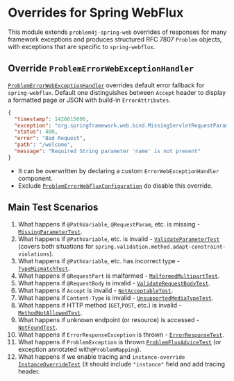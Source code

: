 # Overrides for Spring WebFlux

This module extends `problem4j-spring-web` overrides of responses for many framework exceptions and produces structured
RFC 7807 `Problem` objects, with exceptions that are specific to `spring-webflux`.

## Override `ProblemErrorWebExceptionHandler`

[`ProblemErrorWebExceptionHandler`][ProblemErrorWebExceptionHandler] overrides default error fallback for
`spring-webflux`. Default one distinguishes between `Accept` header to display a formatted page or JSON with build-in
`ErrorAttributes`.

```json
{
  "timestamp": 1426615606,
  "exception": "org.springframework.web.bind.MissingServletRequestParameterException",
  "status": 400,
  "error": "Bad Request",
  "path": "/welcome",
  "message": "Required String parameter 'name' is not present"
}
```

- It can be overwritten by declaring a custom `ErrorWebExceptionHandler` component.
- Exclude [`ProblemErrorWebFluxConfiguration`][ProblemErrorWebFluxConfiguration] do disable this override.

## Main Test Scenarios

1. What happens if `@PathVariable`, `@RequestParam`, etc. is missing - [`MissingParameterTest`][MissingParameterTest].
2. What happens if `@PathVariable`, etc. is invalid - [`ValidateParameterTest`][ValidateParameterTest] (covers both
   situations for `spring.validation.method.adapt-constraint-violations`).
3. What happens if `@PathVariable`, etc. has incorrect type - [`TypeMismatchTest`][TypeMismatchTest].
4. What happens if `@RequestPart` is malformed - [`MalformedMultipartTest`][MalformedMultipartTest].
5. What happens if `@RequestBody` is invalid - [`ValidateRequestBodyTest`][ValidateRequestBodyTest].
6. What happens if `Accept` is invalid - [`NotAcceptableTest`][NotAcceptableTest].
7. What happens if `Content-Type` is invalid - [`UnsupportedMediaTypeTest`][UnsupportedMediaTypeTest].
8. What happens if HTTP method (`GET`,`POST`, etc.) is invalid - [`MethodNotAllowedTest`][MethodNotAllowedTest].
9. What happens if unknown endpoint (or resource) is accessed - [`NotFoundTest`][NotFoundTest].
10. What happens if `ErrorResponseException` is thrown - [`ErrorResponseTest`][ErrorResponseTest].
11. What happens if `ProblemException` is thrown [`ProblemFluxAdviceTest`][ProblemFluxAdviceTest] (or exception
    annotated with`@ProblemMapping`).
12. What happens if we enable tracing and `instance-override` [`InstanceOverrideTest`][InstanceOverrideTest] (it should
    include `"instance"` field and add tracing header.

[ProblemErrorWebExceptionHandler]: src/main/java/io/github/malczuuu/problem4j/spring/webflux/error/ProblemErrorWebExceptionHandler.java

[ProblemErrorWebFluxConfiguration]: src/main/java/io/github/malczuuu/problem4j/spring/webflux/error/ProblemErrorWebFluxConfiguration.java


[MissingParameterTest]: src/test/java/io/github/malczuuu/problem4j/spring/webflux/integration/MissingParameterTest.java

[ValidateParameterTest]: src/test/java/io/github/malczuuu/problem4j/spring/webflux/integration/ValidateParameterTest.java

[TypeMismatchTest]: src/test/java/io/github/malczuuu/problem4j/spring/webflux/integration/TypeMismatchTest.java

[MalformedMultipartTest]: src/test/java/io/github/malczuuu/problem4j/spring/webflux/integration/MalformedMultipartTest.java

[ValidateRequestBodyTest]: src/test/java/io/github/malczuuu/problem4j/spring/webflux/integration/ValidateRequestBodyTest.java

[NotAcceptableTest]: src/test/java/io/github/malczuuu/problem4j/spring/webflux/integration/NotAcceptableTest.java

[UnsupportedMediaTypeTest]: src/test/java/io/github/malczuuu/problem4j/spring/webflux/integration/UnsupportedMediaTypeTest.java

[MethodNotAllowedTest]: src/test/java/io/github/malczuuu/problem4j/spring/webflux/integration/MethodNotAllowedTest.java

[NotFoundTest]: src/test/java/io/github/malczuuu/problem4j/spring/webflux/integration/NotFoundTest.java

[ErrorResponseTest]: src/test/java/io/github/malczuuu/problem4j/spring/webflux/integration/ErrorResponseTest.java

[ProblemFluxAdviceTest]: src/test/java/io/github/malczuuu/problem4j/spring/webflux/integration/ProblemFluxAdviceTest.java

[InstanceOverrideTest]: src/test/java/io/github/malczuuu/problem4j/spring/webflux/integration/InstanceOverrideTest.java
